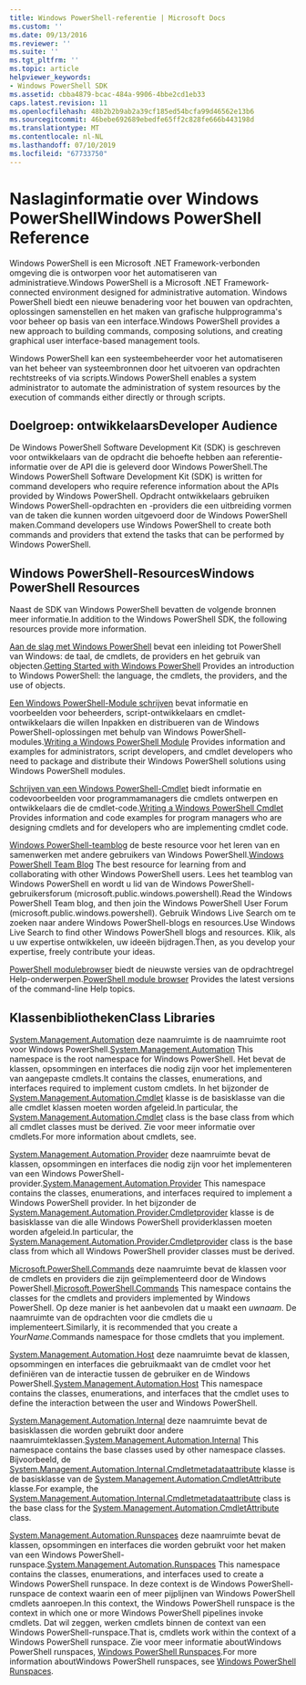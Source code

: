 ```yaml
---
title: Windows PowerShell-referentie | Microsoft Docs
ms.custom: ''
ms.date: 09/13/2016
ms.reviewer: ''
ms.suite: ''
ms.tgt_pltfrm: ''
ms.topic: article
helpviewer_keywords:
- Windows PowerShell SDK
ms.assetid: cbba4879-bcac-484a-9906-4bbe2cd1eb33
caps.latest.revision: 11
ms.openlocfilehash: 48b2b2b9ab2a39cf185ed54bcfa99d46562e13b6
ms.sourcegitcommit: 46bebe692689ebedfe65ff2c828fe666b443198d
ms.translationtype: MT
ms.contentlocale: nl-NL
ms.lasthandoff: 07/10/2019
ms.locfileid: "67733750"
---
```

# <a name="windows-powershell-reference"></a><span data-ttu-id="60d02-102">Naslaginformatie over Windows PowerShell</span><span class="sxs-lookup"><span data-stu-id="60d02-102">Windows PowerShell Reference</span></span>

<span data-ttu-id="60d02-103">Windows PowerShell is een Microsoft .NET Framework-verbonden omgeving die is ontworpen voor het automatiseren van administratieve.</span><span class="sxs-lookup"><span data-stu-id="60d02-103">Windows PowerShell is a Microsoft .NET Framework-connected environment designed for administrative automation.</span></span> <span data-ttu-id="60d02-104">Windows PowerShell biedt een nieuwe benadering voor het bouwen van opdrachten, oplossingen samenstellen en het maken van grafische hulpprogramma's voor beheer op basis van een interface.</span><span class="sxs-lookup"><span data-stu-id="60d02-104">Windows PowerShell provides a new approach to building commands, composing solutions, and creating graphical user interface-based management tools.</span></span>

<span data-ttu-id="60d02-105">Windows PowerShell kan een systeembeheerder voor het automatiseren van het beheer van systeembronnen door het uitvoeren van opdrachten rechtstreeks of via scripts.</span><span class="sxs-lookup"><span data-stu-id="60d02-105">Windows PowerShell enables a system administrator to automate the administration of system resources by the execution of commands either directly or through scripts.</span></span>

## <a name="developer-audience"></a><span data-ttu-id="60d02-106">Doelgroep: ontwikkelaars</span><span class="sxs-lookup"><span data-stu-id="60d02-106">Developer Audience</span></span>

<span data-ttu-id="60d02-107">De Windows PowerShell Software Development Kit (SDK) is geschreven voor ontwikkelaars van de opdracht die behoefte hebben aan referentie-informatie over de API die is geleverd door Windows PowerShell.</span><span class="sxs-lookup"><span data-stu-id="60d02-107">The Windows PowerShell Software Development Kit (SDK) is written for command developers who require reference information about the APIs provided by Windows PowerShell.</span></span> <span data-ttu-id="60d02-108">Opdracht ontwikkelaars gebruiken Windows PowerShell-opdrachten en -providers die een uitbreiding vormen van de taken die kunnen worden uitgevoerd door de Windows PowerShell maken.</span><span class="sxs-lookup"><span data-stu-id="60d02-108">Command developers use Windows PowerShell to create both commands and providers that extend the tasks that can be performed by Windows PowerShell.</span></span>

## <a name="windows-powershell-resources"></a><span data-ttu-id="60d02-109">Windows PowerShell-Resources</span><span class="sxs-lookup"><span data-stu-id="60d02-109">Windows PowerShell Resources</span></span>

<span data-ttu-id="60d02-110">Naast de SDK van Windows PowerShell bevatten de volgende bronnen meer informatie.</span><span class="sxs-lookup"><span data-stu-id="60d02-110">In addition to the Windows PowerShell SDK, the following resources provide more information.</span></span>

<span data-ttu-id="60d02-111">[Aan de slag met Windows PowerShell](/powershell/scripting/getting-started/getting-started-with-windows-powershell) bevat een inleiding tot PowerShell van Windows: de taal, de cmdlets, de providers en het gebruik van objecten.</span><span class="sxs-lookup"><span data-stu-id="60d02-111">[Getting Started with Windows PowerShell](/powershell/scripting/getting-started/getting-started-with-windows-powershell) Provides an introduction to Windows PowerShell: the language, the cmdlets, the providers, and the use of objects.</span></span>

<span data-ttu-id="60d02-112">[Een Windows PowerShell-Module schrijven](./module/writing-a-windows-powershell-module.md) bevat informatie en voorbeelden voor beheerders, script-ontwikkelaars en cmdlet-ontwikkelaars die willen Inpakken en distribueren van de Windows PowerShell-oplossingen met behulp van Windows PowerShell-modules.</span><span class="sxs-lookup"><span data-stu-id="60d02-112">[Writing a Windows PowerShell Module](./module/writing-a-windows-powershell-module.md) Provides information and examples for administrators, script developers, and cmdlet developers who need to package and distribute their Windows PowerShell solutions using Windows PowerShell modules.</span></span>

<span data-ttu-id="60d02-113">[Schrijven van een Windows PowerShell-Cmdlet](./cmdlet/writing-a-windows-powershell-cmdlet.md) biedt informatie en codevoorbeelden voor programmamanagers die cmdlets ontwerpen en ontwikkelaars die de cmdlet-code.</span><span class="sxs-lookup"><span data-stu-id="60d02-113">[Writing a Windows PowerShell Cmdlet](./cmdlet/writing-a-windows-powershell-cmdlet.md) Provides information and code examples for program managers who are designing cmdlets and for developers who are implementing cmdlet code.</span></span>

<span data-ttu-id="60d02-114">[Windows PowerShell-teamblog](https://blogs.msdn.microsoft.com/PowerShell/) de beste resource voor het leren van en samenwerken met andere gebruikers van Windows PowerShell.</span><span class="sxs-lookup"><span data-stu-id="60d02-114">[Windows PowerShell Team Blog](https://blogs.msdn.microsoft.com/PowerShell/) The best resource for learning from and collaborating with other Windows PowerShell users.</span></span> <span data-ttu-id="60d02-115">Lees het teamblog van Windows PowerShell en wordt u lid van de Windows PowerShell-gebruikersforum (microsoft.public.windows.powershell).</span><span class="sxs-lookup"><span data-stu-id="60d02-115">Read the Windows PowerShell Team blog, and then join the Windows PowerShell User Forum (microsoft.public.windows.powershell).</span></span> <span data-ttu-id="60d02-116">Gebruik Windows Live Search om te zoeken naar andere Windows PowerShell-blogs en resources.</span><span class="sxs-lookup"><span data-stu-id="60d02-116">Use Windows Live Search to find other Windows PowerShell blogs and resources.</span></span> <span data-ttu-id="60d02-117">Klik, als u uw expertise ontwikkelen, uw ideeën bijdragen.</span><span class="sxs-lookup"><span data-stu-id="60d02-117">Then, as you develop your expertise, freely contribute your ideas.</span></span>

<span data-ttu-id="60d02-118">[PowerShell modulebrowser](/powershell/module/) biedt de nieuwste versies van de opdrachtregel Help-onderwerpen.</span><span class="sxs-lookup"><span data-stu-id="60d02-118">[PowerShell module browser](/powershell/module/) Provides the latest versions of the command-line Help topics.</span></span>

## <a name="class-libraries"></a><span data-ttu-id="60d02-119">Klassenbibliotheken</span><span class="sxs-lookup"><span data-stu-id="60d02-119">Class Libraries</span></span>

<span data-ttu-id="60d02-120">[System.Management.Automation](/dotnet/api/System.Management.Automation) deze naamruimte is de naamruimte root voor Windows PowerShell.</span><span class="sxs-lookup"><span data-stu-id="60d02-120">[System.Management.Automation](/dotnet/api/System.Management.Automation) This namespace is the root namespace for Windows PowerShell.</span></span> <span data-ttu-id="60d02-121">Het bevat de klassen, opsommingen en interfaces die nodig zijn voor het implementeren van aangepaste cmdlets.</span><span class="sxs-lookup"><span data-stu-id="60d02-121">It contains the classes, enumerations, and interfaces required to implement custom cmdlets.</span></span> <span data-ttu-id="60d02-122">In het bijzonder de [System.Management.Automation.Cmdlet](/dotnet/api/System.Management.Automation.Cmdlet) klasse is de basisklasse van die alle cmdlet klassen moeten worden afgeleid.</span><span class="sxs-lookup"><span data-stu-id="60d02-122">In particular, the [System.Management.Automation.Cmdlet](/dotnet/api/System.Management.Automation.Cmdlet) class is the base class from which all cmdlet classes must be derived.</span></span> <span data-ttu-id="60d02-123">Zie voor meer informatie over cmdlets.</span><span class="sxs-lookup"><span data-stu-id="60d02-123">For more information about cmdlets, see.</span></span>

<span data-ttu-id="60d02-124">[System.Management.Automation.Provider](/dotnet/api/System.Management.Automation.Provider) deze naamruimte bevat de klassen, opsommingen en interfaces die nodig zijn voor het implementeren van een Windows PowerShell-provider.</span><span class="sxs-lookup"><span data-stu-id="60d02-124">[System.Management.Automation.Provider](/dotnet/api/System.Management.Automation.Provider) This namespace contains the classes, enumerations, and interfaces required to implement a Windows PowerShell provider.</span></span> <span data-ttu-id="60d02-125">In het bijzonder de [System.Management.Automation.Provider.Cmdletprovider](/dotnet/api/System.Management.Automation.Provider.CmdletProvider) klasse is de basisklasse van die alle Windows PowerShell providerklassen moeten worden afgeleid.</span><span class="sxs-lookup"><span data-stu-id="60d02-125">In particular, the [System.Management.Automation.Provider.Cmdletprovider](/dotnet/api/System.Management.Automation.Provider.CmdletProvider) class is the base class from which all Windows PowerShell provider classes must be derived.</span></span>

<span data-ttu-id="60d02-126">[Microsoft.PowerShell.Commands](/dotnet/api/Microsoft.PowerShell.Commands) deze naamruimte bevat de klassen voor de cmdlets en providers die zijn geïmplementeerd door de Windows PowerShell.</span><span class="sxs-lookup"><span data-stu-id="60d02-126">[Microsoft.PowerShell.Commands](/dotnet/api/Microsoft.PowerShell.Commands) This namespace contains the classes for the cmdlets and providers implemented by Windows PowerShell.</span></span> <span data-ttu-id="60d02-127">Op deze manier is het aanbevolen dat u maakt een *uwnaam*. De naamruimte van de opdrachten voor die cmdlets die u implementeert.</span><span class="sxs-lookup"><span data-stu-id="60d02-127">Similarly, it is recommended that you create a *YourName*.Commands namespace for those cmdlets that you implement.</span></span>

<span data-ttu-id="60d02-128">[System.Management.Automation.Host](/dotnet/api/System.Management.Automation.Host) deze naamruimte bevat de klassen, opsommingen en interfaces die gebruikmaakt van de cmdlet voor het definiëren van de interactie tussen de gebruiker en de Windows PowerShell.</span><span class="sxs-lookup"><span data-stu-id="60d02-128">[System.Management.Automation.Host](/dotnet/api/System.Management.Automation.Host) This namespace contains the classes, enumerations, and interfaces that the cmdlet uses to define the interaction between the user and Windows PowerShell.</span></span>

<span data-ttu-id="60d02-129">[System.Management.Automation.Internal](/dotnet/api/System.Management.Automation.Internal) deze naamruimte bevat de basisklassen die worden gebruikt door andere naamruimteklassen.</span><span class="sxs-lookup"><span data-stu-id="60d02-129">[System.Management.Automation.Internal](/dotnet/api/System.Management.Automation.Internal) This namespace contains the base classes used by other namespace classes.</span></span> <span data-ttu-id="60d02-130">Bijvoorbeeld, de [System.Management.Automation.Internal.Cmdletmetadataattribute](/dotnet/api/System.Management.Automation.Internal.CmdletMetadataAttribute) klasse is de basisklasse van de [System.Management.Automation.CmdletAttribute](/dotnet/api/System.Management.Automation.CmdletAttribute) klasse.</span><span class="sxs-lookup"><span data-stu-id="60d02-130">For example, the [System.Management.Automation.Internal.Cmdletmetadataattribute](/dotnet/api/System.Management.Automation.Internal.CmdletMetadataAttribute) class is the base class for the [System.Management.Automation.CmdletAttribute](/dotnet/api/System.Management.Automation.CmdletAttribute) class.</span></span>

<span data-ttu-id="60d02-131">[System.Management.Automation.Runspaces](/dotnet/api/System.Management.Automation.Runspaces) deze naamruimte bevat de klassen, opsommingen en interfaces die worden gebruikt voor het maken van een Windows PowerShell-runspace.</span><span class="sxs-lookup"><span data-stu-id="60d02-131">[System.Management.Automation.Runspaces](/dotnet/api/System.Management.Automation.Runspaces) This namespace contains the classes, enumerations, and interfaces used to create a Windows PowerShell runspace.</span></span> <span data-ttu-id="60d02-132">In deze context is de Windows PowerShell-runspace de context waarin een of meer pijplijnen van Windows PowerShell cmdlets aanroepen.</span><span class="sxs-lookup"><span data-stu-id="60d02-132">In this context, the Windows PowerShell runspace is the context in which one or more Windows PowerShell pipelines invoke cmdlets.</span></span> <span data-ttu-id="60d02-133">Dat wil zeggen, werken cmdlets binnen de context van een Windows PowerShell-runspace.</span><span class="sxs-lookup"><span data-stu-id="60d02-133">That is, cmdlets work within the context of a Windows PowerShell runspace.</span></span> <span data-ttu-id="60d02-134">Zie voor meer informatie aboutWindows PowerShell runspaces, [Windows PowerShell Runspaces](https://msdn.microsoft.com/en-us/a1582cfe-f06d-4aff-adc6-71f49a860ce9).</span><span class="sxs-lookup"><span data-stu-id="60d02-134">For more information aboutWindows PowerShell runspaces, see [Windows PowerShell Runspaces](https://msdn.microsoft.com/en-us/a1582cfe-f06d-4aff-adc6-71f49a860ce9).</span></span>
